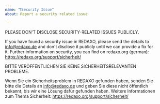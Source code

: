 ```yaml
---
name: "❗️Security Issue"
about: Report a security related issue

---
```


PLEASE DON'T DISCLOSE SECURITY-RELATED ISSUES PUBLICLY.

If you have found a security issue in REDAXO, please send the details to info@redaxo.de and don't disclose it publicly until we can provide a fix for it. 
Further information on security, you can find on redaxo.org (german): https://redaxo.org/support/sicherheit/ 

BITTE VERÖFFENTLICHEN SIE KEINE SICHERHEITSRELEVANTEN PROBLEME.

Wenn Sie ein Sicherheitsproblem in REDAXO gefunden haben, senden Sie bitte die Details an info@redaxo.de und geben Sie diese nicht öffentlich bekannt, bis wir eine Lösung dafür gefunden haben. 
Weitere Informationen zum Thema Sicherheit: https://redaxo.org/support/sicherheit/
